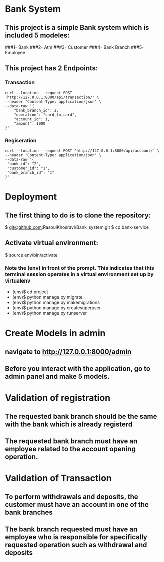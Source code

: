 # Bank System
## This project is a simple Bank system which is included 5 modeles:
###1- Bank
###2- Atm
###3- Customer
###4- Bank Branch
###5- Employee
## This project has 2 Endpoints:
### Transaction
```curl
curl --location --request POST 'http://127.0.0.1:8000/api/transaction/' \
--header 'Content-Type: application/json' \
--data-raw '{
    "bank_branch_id": 2,
    "operation": "card_to_card",
    "account_id": 1,
    "amount": 1000
}'
```
### Regiseration
```curl
curl --location --request POST 'http://127.0.0.1:8000/api/account/' \
--header 'Content-Type: application/json' \
--data-raw '{
 "bank_id": "2",
 "customer_id": "1",
 "bank_branch_id": "1"
}'
```
# Deployment 
## The first thing to do is to clone the repository:
$ git@github.com:RasoulKhosravi/Bank_system.git
$ cd bank-service

## Activate virtual environment:
$ source env/bin/activate

### Note the (env) in front of the prompt. This indicates that this terminal session operates in a virtual environment set up by virtualenv

- (env)$ cd project
- (env)$ python manage.py migrate 
- (env)$ python manage.py makemigrations
- (env)$ python manage.py createsuperuser
- (env)$ python manage.py runserver

# Create Models in admin 
## navigate to http://127.0.0.1:8000/admin
## Before you interact with the application, go to admin panel and make 5 models.

# Validation of registration

## The requested bank branch should be the same with the bank which is already registerd
## The requested bank branch must have an employee related to the account opening operation.

# Validation of Transaction 

## To perform withdrawals and deposits, the customer must have an account in one of the bank branches
## The bank branch requested must have an employee who is responsible for specifically requested operation such as withdrawal and deposits

